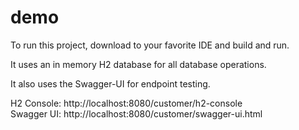# demo

To run this project, download to your favorite IDE and build and run.

It uses an in memory H2 database for all database operations.

It also uses the Swagger-UI for endpoint testing.


H2 Console: http://localhost:8080/customer/h2-console  
Swagger UI: http://localhost:8080/customer/swagger-ui.html
